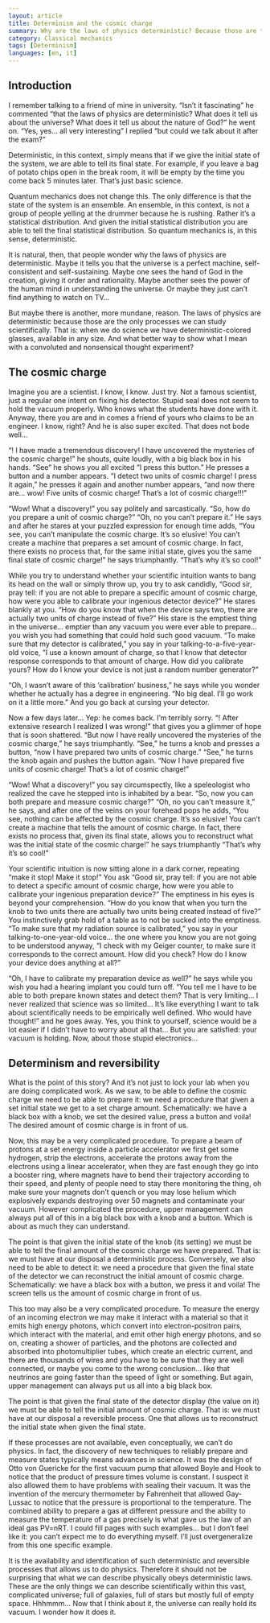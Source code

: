 ```yaml
---
layout: article
title: Determinism and the cosmic charge
summary: Why are the laws of physics deterministic? Because those are the ones we can write.
category: Classical mechanics
tags: [Determinism]
languages: [en, it]
---
```


## Introduction

I remember talking to a friend of mine in university. “Isn’t it fascinating” he commented “that the laws of physics are deterministic? What does it tell us about the universe? What does it tell us about the nature of God?” he went on. “Yes, yes… all very interesting” I replied “but could we talk about it after the exam?”

Deterministic, in this context, simply means that if we give the initial state of the system, we are able to tell its final state. For example, if you leave a bag of potato chips open in the break room, it will be empty by the time you come back 5 minutes later. That’s just basic science.

Quantum mechanics does not change this. The only difference is that the state of the system is an ensemble. An ensemble, in this context, is not a group of people yelling at the drummer because he is rushing. Rather it’s a statistical distribution. And given the initial statistical distribution you are able to tell the final statistical distribution. So quantum mechanics is, in this sense, deterministic.

It is natural, then, that people wonder why the laws of physics are deterministic. Maybe it tells you that the universe is a perfect machine, self-consistent and self-sustaining. Maybe one sees the hand of God in the creation, giving it order and rationality. Maybe another sees the power of the human mind in understanding the universe. Or maybe they just can’t find anything to watch on TV…

But maybe there is another, more mundane, reason. The laws of physics are deterministic because those are the only processes we can study scientifically. That is: when we do science we have deterministic-colored glasses, available in any size. And what better way to show what I mean with a convoluted and nonsensical thought experiment?

## The cosmic charge

Imagine you are a scientist. I know, I know. Just try. Not a famous scientist, just a regular one intent on fixing his detector. Stupid seal does not seem to hold the vacuum properly. Who knows what the students have done with it. Anyway, there you are and in comes a friend of yours who claims to be an engineer. I know, right? And he is also super excited. That does not bode well…

“<Insert you name here>! I have made a tremendous discovery! I have uncovered the mysteries of the cosmic charge!” he shouts, quite loudly, with a big black box in his hands. “See” he shows you all excited “I press this button.” He presses a button and a number appears. “I detect two units of cosmic charge! I press it again,” he presses it again and another number appears, “and now there are… wow! Five units of cosmic charge! That’s a lot of cosmic charge!!!”

“Wow! What a discovery!” you say politely and sarcastically. “So, how do you prepare a unit of cosmic charge?” “Oh, no you can’t prepare it.” He says and after he stares at your puzzled expression for enough time adds, “You see, you can’t manipulate the cosmic charge. It’s so elusive! You can’t create a machine that prepares a set amount of cosmic charge. In fact, there exists no process that, for the same initial state, gives you the same final state of cosmic charge!” he says triumphantly. “That’s why it’s so cool!”

While you try to understand whether your scientific intuition wants to bang its head on the wall or simply throw up, you try to ask candidly, “Good sir, pray tell: if you are not able to prepare a specific amount of cosmic charge, how were you able to calibrate your ingenious detector device?” He stares blankly at you. “How do you know that when the device says two, there are actually two units of charge instead of five?” His stare is the emptiest thing in the universe… emptier than any vacuum you were ever able to prepare… you wish you had something that could hold such good vacuum. “To make sure that my detector is calibrated,” you say in your talking-to-a-five-year-old voice, “I use a known amount of charge, so that I know that detector response corresponds to that amount of charge. How did you calibrate yours? How do I know your device is not just a random number generator?”

“Oh, I wasn’t aware of this ‘calibration’ business,” he says while you wonder whether he actually has a degree in engineering. “No big deal. I’ll go work on it a little more.” And you go back at cursing your detector.

Now a few days later… Yep: he comes back. I’m terribly sorry. “<Insert you name here>! After extensive research I realized I was wrong!” that gives you a glimmer of hope that is soon shattered. “But now I have really uncovered the mysteries of the cosmic charge,” he says triumphantly. “See,” he turns a knob and presses a button, “now I have prepared two units of cosmic charge.” “See,” he turns the knob again and pushes the button again. “Now I have prepared five units of cosmic charge! That’s a lot of cosmic charge!”

“Wow! What a discovery!” you say circumspectly, like a speleologist who realized the cave he stepped into is inhabited by a bear. “So, now you can both prepare and measure cosmic charge?” “Oh, no you can’t measure it,” he says, and after one of the veins on your forehead pops he adds, “You see, nothing can be affected by the cosmic charge. It’s so elusive! You can’t create a machine that tells the amount of cosmic charge. In fact, there exists no process that, given its final state, allows you to reconstruct what was the initial state of the cosmic charge!” he says triumphantly “That’s why it’s so cool!”

Your scientific intuition is now sitting alone in a dark corner, repeating “make it stop! Make it stop!” You ask “Good sir, pray tell: if you are not able to detect a specific amount of cosmic charge, how were you able to calibrate your ingenious preparation device?” The emptiness in his eyes is beyond your comprehension. “How do you know that when you turn the knob to two units there are actually two units being created instead of five?” You instinctively grab hold of a table as to not be sucked into the emptiness. “To make sure that my radiation source is calibrated,” you say in your talking-to-one-year-old voice… the one where you know you are not going to be understood anyway, “I check with my Geiger counter, to make sure it corresponds to the correct amount. How did you check? How do I know your device does anything at all?”

“Oh, I have to calibrate my preparation device as well?” he says while you wish you had a hearing implant you could turn off. “You tell me I have to be able to both prepare known states and detect them? That is very limiting… I never realized that science was so limited… It’s like everything I want to talk about scientifically needs to be empirically well defined. Who would have thought!” and he goes away. Yes, you think to yourself, science would be a lot easier if I didn’t have to worry about all that… But you are satisfied: your vacuum is holding. Now, about those stupid electronics…

## Determinism and reversibility

What is the point of this story? And it’s not just to lock your lab when you are doing complicated work. As we saw, to be able to define the cosmic charge we need to be able to prepare it: we need a procedure that given a set initial state we get to a set charge amount. Schematically: we have a black box with a knob, we set the desired value, press a button and voila! The desired amount of cosmic charge is in front of us.

Now, this may be a very complicated procedure. To prepare a beam of protons at a set energy inside a particle accelerator we first get some hydrogen, strip the electrons, accelerate the protons away from the electrons using a linear accelerator, when they are fast enough they go into a booster ring, where magnets have to bend their trajectory according to their speed, and plenty of people need to stay there monitoring the thing, oh make sure your magnets don’t quench or you may lose helium which explosively expands destroying over 50 magnets and contaminate your vacuum. However complicated the procedure, upper management can always put all of this in a big black box with a knob and a button. Which is about as much they can understand.

The point is that given the initial state of the knob (its setting) we must be able to tell the final amount of the cosmic charge we have prepared. That is: we must have at our disposal a deterministic process.
Conversely, we also need to be able to detect it: we need a procedure that given the final state of the detector we can reconstruct the initial amount of cosmic charge. Schematically: we have a black box with a button, we press it and voila! The screen tells us the amount of cosmic charge in front of us.

This too may also be a very complicated procedure. To measure the energy of an incoming electron we may make it interact with a material so that it emits high energy photons, which convert into electron-positron pairs, which interact with the material, and emit other high energy photons, and so on, creating a shower of particles, and the photons are collected and absorbed into photomultiplier tubes, which create an electric current, and there are thousands of wires and you have to be sure that they are well connected, or maybe you come to the wrong conclusion… like that neutrinos are going faster than the speed of light or something. But again, upper management can always put us all into a big black box.

The point is that given the final state of the detector display (the value on it) we must be able to tell the initial amount of cosmic charge. That is: we must have at our disposal a reversible process. One that allows us to reconstruct the initial state when given the final state.

If these processes are not available, even conceptually, we can’t do physics. In fact, the discovery of new techniques to reliably prepare and measure states typically means advances in science. It was the design of Otto von Guericke for the first vacuum pump that allowed Boyle and Hook to notice that the product of pressure times volume is constant. I suspect it also allowed them to have problems with sealing their vacuum. It was the invention of the mercury thermometer by Fahrenheit that allowed Gay-Lussac to notice that the pressure is proportional to the temperature. The combined ability to prepare a gas at different pressure and the ability to measure the temperature of a gas precisely is what gave us the law of an ideal gas PV=nRT. I could fill pages with such examples… but I don’t feel like it: you can’t expect me to do everything myself. I’ll just overgeneralize from this one specific example.

It is the availability and identification of such deterministic and reversible processes that allows us to do physics. Therefore it should not be surprising that what we can describe physically obeys deterministic laws. These are the only things we can describe scientifically within this vast, complicated universe; full of galaxies, full of stars but mostly full of empty space. Hhhmmm… Now that I think about it, the universe can really hold its vacuum. I wonder how it does it.
